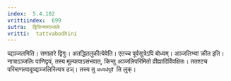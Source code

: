 ```yaml
---
index:  5.4.102
vrittiindex:  699
sutra:  द्वित्रिभ्यामञ्जलेः
vritti:  tattvabodhini 
---
```


व्द्यञ्जलमिति। समाहारे द्विगुः। अतद्धितलुकीत्येवेति। एतच्च पूर्वसूत्रेऽपि बोध्यम्। अञ्जलिभ्यां क्रीत इति। नात्राऽञ्जलिः पाणिद्वयं, तस्य मूल्यत्वाऽसंभवात्, किन्तु अञ्जलिपरिमितो व्रीह्यादिर्विवक्षितः। ततश्टच परिमाणत्वादूव्द्यञ्जलिरित्यत्र ठञ्। तस्य तु `अध्यर्धपूर्वे `ति लुक्। 

